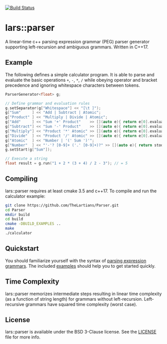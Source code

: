 [![Build Status](https://travis-ci.com/TheLartians/Parser.svg?branch=master)](https://travis-ci.com/TheLartians/Parser)

lars::parser
============

A linear-time c++ parsing expression grammar (PEG) parser generator supporting left-recursion and ambiguous grammars. Written in C++17.

Example
-------

The following defines a simple calculator program. It is able to parse and evaluate the basic operations `+`, `-`, `*`, `/` while obeying operator and bracket precedence and ignoring whitespace characters between tokens.

```c++
ParserGenerator<float> g;

// Define grammar and evaluation rules
g.setSeparator(g["Whitespace"] << "[\t ]");
g["Sum"     ] << "Add | Subtract | Atomic";
g["Product" ] << "Multiply | Divide | Atomic";
g["Add"     ] << "Sum '+' Product"    >> [](auto e){ return e[0].evaluate() + e[1].evaluate(); };
g["Subtract"] << "Sum '-' Product"    >> [](auto e){ return e[0].evaluate() - e[1].evaluate(); };
g["Multiply"] << "Product '*' Atomic" >> [](auto e){ return e[0].evaluate() * e[1].evaluate(); };
g["Divide"  ] << "Product '/' Atomic" >> [](auto e){ return e[0].evaluate() / e[1].evaluate(); };
g["Atomic"  ] << "Number | '(' Sum ')'";
g["Number"  ] << "'-'? [0-9]+ ('.' [0-9]+)?" >> [](auto e){ return stod(e.string()); };
g.setStart(g["Sum"]);

// Execute a string
float result = g.run("1 + 2 * (3 + 4) / 2 - 3"); // = 5
```

Compiling
---------
lars::parser requires at least cmake 3.5 and c++17. To compile and run the calculator example: 

```bash
git clone https://github.com/TheLartians/Parser.git
cd Parser
mkdir build
cd build
cmake -DBUILD_EXAMPLES ..
make
./calculator
```

Quickstart
----------
You should familiarize yourself with the syntax of [parsing expression grammars](http://en.wikipedia.org/wiki/Parsing_expression_grammar). The included [examples](https://github.com/TheLartians/Parser/tree/master/examples) should help you to get started quickly.

Time Complexity
---------------
lars::parser memorizes intermediate steps resulting in linear time complexity (as a function of string length) for grammars without left-recursion. Left-recursive grammars have squared time complexity (worst case).

License
-------
lars::parser is available under the BSD 3-Clause license. See the [LICENSE](https://github.com/TheLartians/Parser/blob/master/LICENSE) file for more info.
